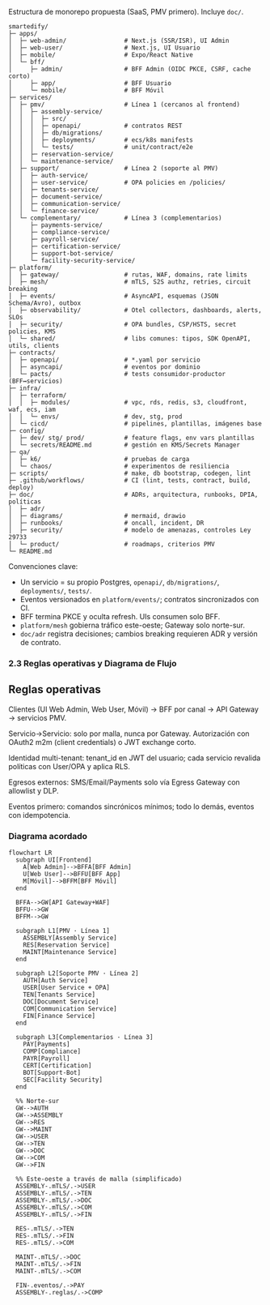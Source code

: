 Estructura de monorepo propuesta (SaaS, PMV primero). Incluye `doc/`.

```
smartedify/
├─ apps/
│  ├─ web-admin/                # Next.js (SSR/ISR), UI Admin
│  ├─ web-user/                 # Next.js, UI Usuario
│  ├─ mobile/                   # Expo/React Native
│  └─ bff/
│     ├─ admin/                 # BFF Admin (OIDC PKCE, CSRF, cache corto)
│     ├─ app/                   # BFF Usuario
│     └─ mobile/                # BFF Móvil
├─ services/
│  ├─ pmv/                      # Línea 1 (cercanos al frontend)
│  │  ├─ assembly-service/
│  │  │  ├─ src/
│  │  │  ├─ openapi/            # contratos REST
│  │  │  ├─ db/migrations/
│  │  │  ├─ deployments/        # ecs/k8s manifests
│  │  │  └─ tests/              # unit/contract/e2e
│  │  ├─ reservation-service/
│  │  └─ maintenance-service/
│  ├─ support/                  # Línea 2 (soporte al PMV)
│  │  ├─ auth-service/
│  │  ├─ user-service/          # OPA policies en /policies/
│  │  ├─ tenants-service/
│  │  ├─ document-service/
│  │  ├─ communication-service/
│  │  └─ finance-service/
│  └─ complementary/            # Línea 3 (complementarios)
│     ├─ payments-service/
│     ├─ compliance-service/
│     ├─ payroll-service/
│     ├─ certification-service/
│     ├─ support-bot-service/
│     └─ facility-security-service/
├─ platform/
│  ├─ gateway/                  # rutas, WAF, domains, rate limits
│  ├─ mesh/                     # mTLS, S2S authz, retries, circuit breaking
│  ├─ events/                   # AsyncAPI, esquemas (JSON Schema/Avro), outbox
│  ├─ observability/            # Otel collectors, dashboards, alerts, SLOs
│  ├─ security/                 # OPA bundles, CSP/HSTS, secret policies, KMS
│  └─ shared/                   # libs comunes: tipos, SDK OpenAPI, utils, clients
├─ contracts/
│  ├─ openapi/                  # *.yaml por servicio
│  ├─ asyncapi/                 # eventos por dominio
│  └─ pacts/                    # tests consumidor-productor (BFF↔servicios)
├─ infra/
│  ├─ terraform/
│  │  ├─ modules/               # vpc, rds, redis, s3, cloudfront, waf, ecs, iam
│  │  └─ envs/                  # dev, stg, prod
│  └─ cicd/                     # pipelines, plantillas, imágenes base
├─ config/
│  ├─ dev/ stg/ prod/           # feature flags, env vars plantillas
│  └─ secrets/README.md         # gestión en KMS/Secrets Manager
├─ qa/
│  ├─ k6/                       # pruebas de carga
│  └─ chaos/                    # experimentos de resiliencia
├─ scripts/                     # make, db bootstrap, codegen, lint
├─ .github/workflows/           # CI (lint, tests, contract, build, deploy)
├─ doc/                         # ADRs, arquitectura, runbooks, DPIA, políticas
│  ├─ adr/
│  ├─ diagrams/                 # mermaid, drawio
│  ├─ runbooks/                 # oncall, incident, DR
│  ├─ security/                 # modelo de amenazas, controles Ley 29733
│  └─ product/                  # roadmaps, criterios PMV
└─ README.md
```

Convenciones clave:

* Un servicio = su propio Postgres, `openapi/`, `db/migrations/`, `deployments/`, `tests/`.
* Eventos versionados en `platform/events/`; contratos sincronizados con CI.
* BFF termina PKCE y oculta refresh. UIs consumen solo BFF.
* `platform/mesh` gobierna tráfico este-oeste; Gateway solo norte-sur.
* `doc/adr` registra decisiones; cambios breaking requieren ADR y versión de contrato.

### 2.3 Reglas operativas y Diagrama de Flujo

## Reglas operativas

Clientes (UI Web Admin, Web User, Móvil) → BFF por canal → API Gateway → servicios PMV.

Servicio→Servicio: solo por malla, nunca por Gateway. Autorización con OAuth2 m2m (client credentials) o JWT exchange corto.

Identidad multi-tenant: tenant_id en JWT del usuario; cada servicio revalida políticas con User/OPA y aplica RLS.

Egresos externos: SMS/Email/Payments solo vía Egress Gateway con allowlist y DLP.

Eventos primero: comandos sincrónicos mínimos; todo lo demás, eventos con idempotencia.

### Diagrama acordado

```mermaid
flowchart LR
  subgraph UI[Frontend]
    A[Web Admin]-->BFFA[BFF Admin]
    U[Web User]-->BFFU[BFF App]
    M[Móvil]-->BFFM[BFF Móvil]
  end

  BFFA-->GW[API Gateway+WAF]
  BFFU-->GW
  BFFM-->GW

  subgraph L1[PMV · Línea 1]
    ASSEMBLY[Assembly Service]
    RES[Reservation Service]
    MAINT[Maintenance Service]
  end

  subgraph L2[Soporte PMV · Línea 2]
    AUTH[Auth Service]
    USER[User Service + OPA]
    TEN[Tenants Service]
    DOC[Document Service]
    COM[Communication Service]
    FIN[Finance Service]
  end

  subgraph L3[Complementarios · Línea 3]
    PAY[Payments]
    COMP[Compliance]
    PAYR[Payroll]
    CERT[Certification]
    BOT[Support-Bot]
    SEC[Facility Security]
  end

  %% Norte-sur
  GW-->AUTH
  GW-->ASSEMBLY
  GW-->RES
  GW-->MAINT
  GW-->USER
  GW-->TEN
  GW-->DOC
  GW-->COM
  GW-->FIN

  %% Este-oeste a través de malla (simplificado)
  ASSEMBLY-.mTLS/.->USER
  ASSEMBLY-.mTLS/.->TEN
  ASSEMBLY-.mTLS/.->DOC
  ASSEMBLY-.mTLS/.->COM
  ASSEMBLY-.mTLS/.->FIN

  RES-.mTLS/.->TEN
  RES-.mTLS/.->FIN
  RES-.mTLS/.->COM

  MAINT-.mTLS/.->DOC
  MAINT-.mTLS/.->FIN
  MAINT-.mTLS/.->COM

  FIN-.eventos/.->PAY
  ASSEMBLY-.reglas/.->COMP
```
